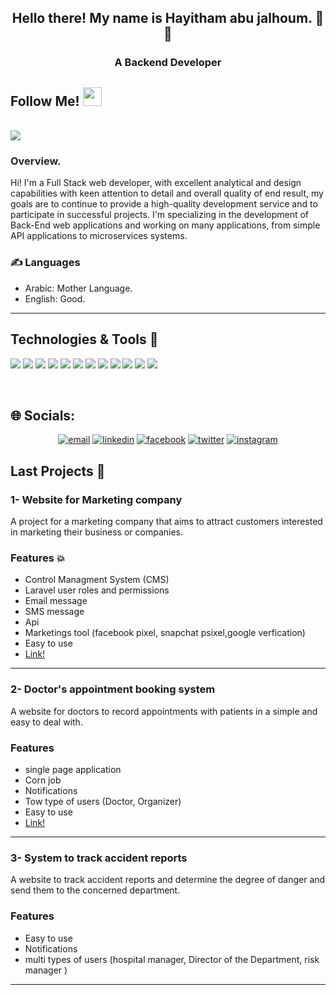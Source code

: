 
<h2 align="center">Hello there! My name is Hayitham abu jalhoum. 👋🤓</h2>
<h3 align="center">A Backend Developer</h3>


<h2> Follow Me! <img src="https://raw.githubusercontent.com/iampavangandhi/iampavangandhi/master/gifs/Hi.gif" width="30px"></h2>
</br>

<div align="left">
<img src="https://komarev.com/ghpvc/?username=hethmjal&&style=flat-square" align="center" />
</div>  



<h3 style="color:#242424">Overview.</h3>
Hi! I'm a Full Stack web developer, with excellent analytical and design capabilities with keen attention to detail and overall quality of end result, my goals are to continue to provide a high-quality development service and to participate in successful projects. I'm specializing in the development of Back-End web applications and working on many applications, from simple API applications to microservices systems.

### ✍️ Languages
* Arabic: Mother Language.
* English: Good.



<hr>

## Technologies & Tools 🔧

![](https://img.shields.io/badge/Code-HTML5-informational?style=for-the-badge&logo=html5&orange=white&color=orange)
![](https://img.shields.io/badge/Code-CSS3-informational?style=for-the-badge&logo=css3&logoColor=blue&color=blue)
![](https://img.shields.io/badge/Code-JavaScript-informational?style=for-the-badge&logo=javascript&logoColor=yellow&color=yellow)
![](https://img.shields.io/badge/Code-Bootstrap-informational?style=for-the-badge&logo=bootstrap&logoColor=blueviolet&color=blueviolet)
![](https://img.shields.io/badge/Code-Tailwindcss-informational?style=for-the-badge&logo=tailwindcss&logoColor=blue&color=blue)
![](https://img.shields.io/badge/Tools-Laravel-informational?style=for-the-badge&logo=laravel&logoColor=red&color=red)
![](https://img.shields.io/badge/Database-MySQL-informational?style=for-the-badge&logo=mysql&logoColor=blue&color=blue)
![](https://img.shields.io/badge/Tool-Firebase-informational?style=for-the-badge&logo=firebase&logoColor=orange&color=orange)
![](https://img.shields.io/badge/Tools-Git-informational?style=for-the-badge&logo=git&logoColor=red&color=red)
![](https://img.shields.io/badge/Tools-Postman-informational?style=for-the-badge&logo=postman&logoColor=orange&color=orange)
![](https://img.shields.io/badge/Tools-Heroku-informational?style=for-the-badge&logo=heroku&logoColor=blueviolet&color=blueviolet)
![](https://img.shields.io/badge/Editor-VSCode-informational?style=for-the-badge&logo=visualstudiocode&logoColor=blue&color=blue)

<br>

  ## 🌐 Socials:
<p align="center">
  <a href="mailto:mpho@mphomphego.co.za"><img src="https://img.icons8.com/color/32/000000/gmail.png" alt="email"/></a>
  <a href="https://www.linkedin.com/in/mphomphego"><img src="https://img.icons8.com/color/32/000000/linkedin.png" alt="linkedin"/></a>
  <a href="https://facebook.com/hayithamjal"><img src="https://img.icons8.com/color/32/facebook.png" alt="facebook"/></a>
   <a href="https://twitter.com/mphomphego"><img src="https://img.icons8.com/color/32/000000/twitter-squared.png" alt="twitter"/></a>
  <a href="https://instagram.com/mphomphego"><img src="https://img.icons8.com/color/32/instagram.png" alt="instagram"/></a>
</p>

## Last Projects 🚀

<h3>1- Website for Marketing company </h3>
A project for a marketing company that aims to attract customers interested in marketing their business or companies.
<h3>Features 💥</h3>

- Control Managment System (CMS)
- Laravel user roles and permissions
- Email message
- SMS message
- Api 
- Marketings tool (facebook pixel, snapchat psixel,google verfication)
- Easy to use
- <a href="https://tif.sa">Link!</a>




<hr>

<h3>2- Doctor's appointment booking system</h3>
A website for doctors to record appointments with patients in a simple and easy to deal with.
<h3>Features</h3>

- single page application
- Corn job
- Notifications
- Tow type of users (Doctor, Organizer)
- Easy to use
- <a href="https://hospital-booking.000webhostapp.com/">Link!</a>

<hr>


<h3>3- System to track accident reports</h3>
A website to track accident reports and determine the degree of danger and send them to the concerned department.
<h3>Features</h3>

- Easy to use
- Notifications
- multi types of users (hospital manager, Director of the Department, risk manager )

<hr>

